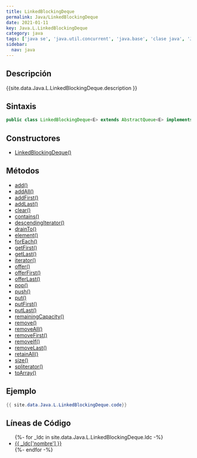 ```yaml
---
title: LinkedBlockingDeque
permalink: Java/LinkedBlockingDeque
date: 2021-01-11
key: Java.L.LinkedBlockingDeque
category: java
tags: ['java se', 'java.util.concurrent', 'java.base', 'clase java', 'Java 1.6']
sidebar: 
  nav: java
---
```


## Descripción
{{site.data.Java.L.LinkedBlockingDeque.description }}

## Sintaxis
~~~java
public class LinkedBlockingDeque<E> extends AbstractQueue<E> implements BlockingDeque<E>, Serializable
~~~

## Constructores
* [LinkedBlockingDeque()](/Java/LinkedBlockingDeque/LinkedBlockingDeque/)

## Métodos
* [add()](/Java/LinkedBlockingDeque/add)
* [addAll()](/Java/LinkedBlockingDeque/addAll)
* [addFirst()](/Java/LinkedBlockingDeque/addFirst)
* [addLast()](/Java/LinkedBlockingDeque/addLast)
* [clear()](/Java/LinkedBlockingDeque/clear)
* [contains()](/Java/LinkedBlockingDeque/contains)
* [descendingIterator()](/Java/LinkedBlockingDeque/descendingIterator)
* [drainTo()](/Java/LinkedBlockingDeque/drainTo)
* [element()](/Java/LinkedBlockingDeque/element)
* [forEach()](/Java/LinkedBlockingDeque/forEach)
* [getFirst()](/Java/LinkedBlockingDeque/getFirst)
* [getLast()](/Java/LinkedBlockingDeque/getLast)
* [iterator()](/Java/LinkedBlockingDeque/iterator)
* [offer()](/Java/LinkedBlockingDeque/offer)
* [offerFirst()](/Java/LinkedBlockingDeque/offerFirst)
* [offerLast()](/Java/LinkedBlockingDeque/offerLast)
* [pop()](/Java/LinkedBlockingDeque/pop)
* [push()](/Java/LinkedBlockingDeque/push)
* [put()](/Java/LinkedBlockingDeque/put)
* [putFirst()](/Java/LinkedBlockingDeque/putFirst)
* [putLast()](/Java/LinkedBlockingDeque/putLast)
* [remainingCapacity()](/Java/LinkedBlockingDeque/remainingCapacity)
* [remove()](/Java/LinkedBlockingDeque/remove)
* [removeAll()](/Java/LinkedBlockingDeque/removeAll)
* [removeFirst()](/Java/LinkedBlockingDeque/removeFirst)
* [removeIf()](/Java/LinkedBlockingDeque/removeIf)
* [removeLast()](/Java/LinkedBlockingDeque/removeLast)
* [retainAll()](/Java/LinkedBlockingDeque/retainAll)
* [size()](/Java/LinkedBlockingDeque/size)
* [spliterator()](/Java/LinkedBlockingDeque/spliterator)
* [toArray()](/Java/LinkedBlockingDeque/toArray)

## Ejemplo
~~~java
{{ site.data.Java.L.LinkedBlockingDeque.code}}
~~~

## Líneas de Código
<ul>
{%- for _ldc in site.data.Java.L.LinkedBlockingDeque.ldc -%}
   <li>
       <a href="{{_ldc['url'] }}">{{ _ldc['nombre'] }}</a>
   </li>
{%- endfor -%}
</ul>
